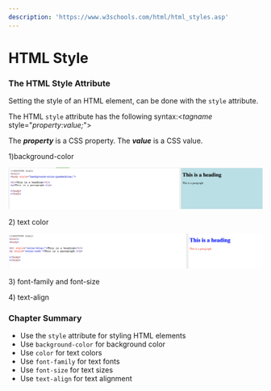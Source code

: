 ```yaml
---
description: 'https://www.w3schools.com/html/html_styles.asp'
---
```


# HTML Style

### The HTML Style Attribute

Setting the style of an HTML element, can be done with the `style` attribute.

The HTML `style` attribute has the following syntax:&lt;_tagname_ style="_property_:_value;_"&gt;

The _**property**_ is a CSS property. The _**value**_ is a CSS value.  


1\)background-color

![](../../.gitbook/assets/image%20%28299%29.png)

2\) text color 

![](../../.gitbook/assets/image%20%28307%29.png)

3\) font-family and font-size

4\) text-align 



### Chapter Summary

* Use the `style` attribute for styling HTML elements
* Use `background-color` for background color
* Use `color` for text colors
* Use `font-family` for text fonts
* Use `font-size` for text sizes
* Use `text-align` for text alignment

